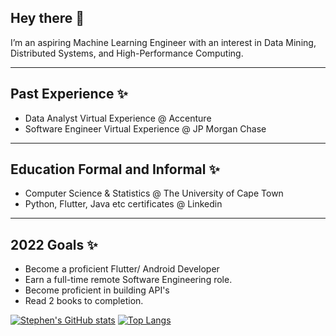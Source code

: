 <!-- ![Social banner for StephenBoikanyo](https://github.com/StephenBoikanyo/StephenBoikanyo/blob/main/assets/1.png) -->

## Hey there 👋

I’m an aspiring Machine Learning Engineer with an interest in Data Mining, Distributed Systems, and High-Performance Computing. 

---
## Past Experience ✨
 * Data Analyst Virtual Experience  @ Accenture
 * Software Engineer Virtual Experience @ JP Morgan Chase

 ---
## Education Formal and Informal ✨

* Computer Science & Statistics @ The University of Cape Town
* Python, Flutter, Java etc certificates @ Linkedin
---
## 2022 Goals ✨
* Become a proficient Flutter/ Android Developer
* Earn a full-time remote Software Engineering role.
* Become proficient in building API's 
* Read 2 books to completion. 

[![Stephen's  GitHub stats](https://github-readme-stats.vercel.app/api?username=mavhungutrezzy)](https://github.com/anuraghazra/github-readme-stats)
[![Top Langs](https://github-readme-stats.vercel.app/api/top-langs/?username=Mavhungutrezzy&layout=compact&langs_count=20)](https://github.com/anuraghazra/github-readme-stats)

